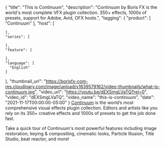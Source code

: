 {
  "title": "This is Continuum",
  "description": "Continuum by Boris FX is the world's most complete VFX plugin collection. 350+ effects, 1000s of presets, support for Adobe, Avid, OFX hosts.",
  "tagging": {
    "product": [
      "Continuum"
    ],
    "host": [

    ],
    "series": [

    ],
    "feature": [

    ],
    "language": [
      "English"
    ]
  },
  "thumbnail_url": "https://borisfx-com-res.cloudinary.com/image/upload/v1639579162/video-thumbnails/what-is-continuum.jpg",
  "video_url": "https://youtu.be/dEXSmgLVaTQ?rel=0",
  "video_id": "dEXSmgLVaTQ",
  "video_name": "this-is-continuum",
  "date": "2021-11-17T00:00:00-05:00"
}
[Continuum](https://borisfx.com/products/continuum/?collection=continuum&product=continuum "Continuum | Boris FX | Visual effects plugins for Adobe, Avid, OFX") is the world’s most comprehensive visual effects plugin collection. Editors and artists like you rely on its 350+ creative effects and 1000s of presets to get the job done fast.

Take a quick tour of Continuum's most powerful features including image restoration, keying & compositing, cinematic looks, Particle Illusion, Title Studio, beat reactor, and more!
